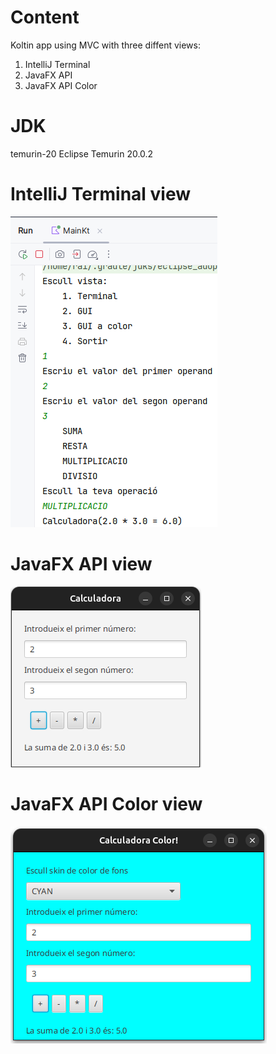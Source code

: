 # Content
Koltin app using MVC with three diffent views:
1. IntelliJ Terminal
2. JavaFX API
3. JavaFX API Color

# JDK
temurin-20 Eclipse Temurin 20.0.2

# IntelliJ Terminal view
![JavaFX API view](screenshot/Terminal_view.png)

# JavaFX API view
![JavaFX API view](screenshot/JavaFX_API_view.png)

# JavaFX API Color view
![JavaFX API Color view](screenshot/JavaFX_API_Color_view.png)